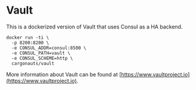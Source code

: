 # Vault
This is a dockerized version of Vault that uses Consul as a HA backend.

```
docker run -ti \
  -p 8200:8200 \
  -e CONSUL_ADDR=consul:8500 \
  -e CONSUL_PATH=vault \
  -e CONSUL_SCHEME=http \
  cargonauts/vault
```

More information about Vault can be found at [https://www.vaultproject.io](https://www.vaultproject.io).
